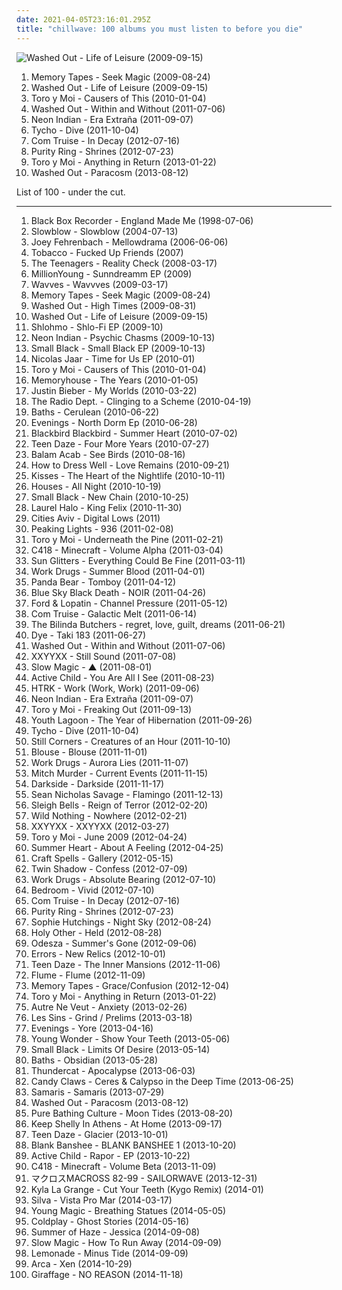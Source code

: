 ```yaml
---
date: 2021-04-05T23:16:01.295Z
title: "chillwave: 100 albums you must listen to before you die"
---
```

![Washed Out - Life of Leisure (2009-09-15)](http://coverartarchive.org/release/20fc2ec8-d864-3001-8cc2-e9ed4fac11fa/12748515762-500.jpg "Washed Out - Life of Leisure (2009-09-15)")
<ol class="albums">
<li data-cover="https://img.discogs.com/-jTtx8i_9nYOcmOknXjVaFcnjpo=/fit-in/560x600/filters:strip_icc():format(jpeg):mode_rgb():quality(90)/discogs-images/R-1906121-1251551154.jpeg.jpg" data-tags="chillwave, electronica" role="button">Memory Tapes - Seek Magic (2009-08-24)</li>
<li data-cover="http://coverartarchive.org/release/20fc2ec8-d864-3001-8cc2-e9ed4fac11fa/12748515762-500.jpg" data-tags="chillwave" role="button">Washed Out - Life of Leisure (2009-09-15)</li>
<li data-cover="http://coverartarchive.org/release/a475ed3c-a989-49de-92ec-4e7c1f2fed68/7868018573-500.jpg" data-tags="chillwave" role="button">Toro y Moi - Causers of This (2010-01-04)</li>
<li data-cover="http://coverartarchive.org/release/9e944b69-8e75-47f7-8d85-1a2584bf3f7c/25694000082-500.jpg" data-tags="chillwave" role="button">Washed Out - Within and Without (2011-07-06)</li>
<li data-cover="http://coverartarchive.org/release/80418cea-5f7e-48b9-a7de-d58175e51531/18047710272-500.jpg" data-tags="synthpop, electronic, chillwave" role="button">Neon Indian - Era Extraña (2011-09-07)</li>
<li data-cover="https://img.discogs.com/eqYvIP3HvdGEBWJpXbvG2t08zR4=/fit-in/600x600/filters:strip_icc():format(jpeg):mode_rgb():quality(90)/discogs-images/R-3130147-1317157566.jpeg.jpg" data-tags="electronic, downtempo" role="button">Tycho - Dive (2011-10-04)</li>
<li data-cover="http://coverartarchive.org/release/f7440029-f3e4-43c9-b673-2e5327eb9826/1553282324-500.jpg" data-tags="electronic, downtempo, new wave, chillwave, synth-pop" role="button">Com Truise - In Decay (2012-07-16)</li>
<li data-cover="http://coverartarchive.org/release/3148628c-f648-45c0-95ea-b03dc0716e99/1568868601-500.jpg" data-tags="synthpop" role="button">Purity Ring - Shrines (2012-07-23)</li>
<li data-cover="http://coverartarchive.org/release/3206bb7e-f4fc-486e-af0c-1ea106a47fc9/2934325843-500.jpg" data-tags="electronic, chillwave" role="button">Toro y Moi - Anything in Return (2013-01-22)</li>
<li data-cover="https://img.discogs.com/WAqPrBPYPCgvkJyhJCOO_47EPR4=/fit-in/500x500/filters:strip_icc():format(jpeg):mode_rgb():quality(90)/discogs-images/R-4806146-1376515091-8229.jpeg.jpg" data-tags="chillwave" role="button">Washed Out - Paracosm (2013-08-12)</li>
</ol>
List of 100 - under the cut.
<!-- more -->

_________________

<ol class="albums">
<li data-cover="https://img.discogs.com/gDRF0Ba6hVcyn2KxUHS_d2Pmp5M=/fit-in/300x295/filters:strip_icc():format(jpeg):mode_rgb():quality(90)/discogs-images/R-183643-1155911467.jpeg.jpg" data-tags="britpop, indie, indie pop" role="button">
Black Box Recorder - England Made Me (1998-07-06)
</li>
<li data-cover="https://img.discogs.com/BgT9I7SK742iKlFoXpvvVLqJTCA=/fit-in/600x590/filters:strip_icc():format(jpeg):mode_rgb():quality(90)/discogs-images/R-294541-1582727741-1185.jpeg.jpg" data-tags="post-rock, icelandic" role="button">
Slowblow - Slowblow (2004-07-13)
</li>
<li data-cover="http://coverartarchive.org/release/be17da0c-a4fe-4c52-9d61-b5af0b6f54a2/5227824032-500.jpg" data-tags="electronic" role="button">
Joey Fehrenbach - Mellowdrama (2006-06-06)
</li>
<li data-cover="http://coverartarchive.org/release/29c864e5-28ca-3c24-af4d-21d8066c799a/16250073075-500.jpg" data-tags="electronic, electronica, anticon" role="button">
Tobacco - Fucked Up Friends (2007)
</li>
<li data-cover="http://coverartarchive.org/release/1abb4df8-d3c8-3ddd-aad7-317298f83a78/15606853983-500.jpg" data-tags="electronica, indie, 00s, chillwave, witch house, xl recordings, broken-clash, merok records, av2008, in queue, my favourites of 2008" role="button">
The Teenagers - Reality Check (2008-03-17)
</li>
<li data-cover="http://coverartarchive.org/release/ff25aa1e-ad78-4153-b93b-b0d10b93b6ac/1250971538-500.jpg" data-tags="chillwave" role="button">
MillionYoung - Sunndreamm EP (2009)
</li>
<li data-cover="http://coverartarchive.org/release/7b486ece-791b-4c15-9ec4-e4153da769d6/4827627615-500.jpg" data-tags="lo-fi" role="button">
Wavves - Wavvves (2009-03-17)
</li>
<li data-cover="https://img.discogs.com/-jTtx8i_9nYOcmOknXjVaFcnjpo=/fit-in/560x600/filters:strip_icc():format(jpeg):mode_rgb():quality(90)/discogs-images/R-1906121-1251551154.jpeg.jpg" data-tags="chillwave, electronica" role="button">
Memory Tapes - Seek Magic (2009-08-24)
</li>
<li data-cover="http://coverartarchive.org/release/4660ee18-b7e2-43e8-9712-f8eb1e23656c/4157979888-500.jpg" data-tags="electronic, electropop, chill" role="button">
Washed Out - High Times (2009-08-31)
</li>
<li data-cover="http://coverartarchive.org/release/20fc2ec8-d864-3001-8cc2-e9ed4fac11fa/12748515762-500.jpg" data-tags="chillwave" role="button">
Washed Out - Life of Leisure (2009-09-15)
</li>
<li data-cover="http://coverartarchive.org/release/4ea83848-98c4-46e9-ada2-219c5044eaa0/24588619185-500.jpg" data-tags="instrumental, experimental, idm, glitch, broken beat, glitch-hop, chillwave, chilwave" role="button">
Shlohmo - Shlo-Fi EP (2009-10)
</li>
<li data-cover="http://coverartarchive.org/release/84878622-883d-4ca0-ab2f-3f8002d2f214/12086273623-500.jpg" data-tags="electronic" role="button">
Neon Indian - Psychic Chasms (2009-10-13)
</li>
<li data-cover="http://coverartarchive.org/release/c0872afa-87f9-4272-a5c2-2f839b6b0793/6289001231-500.jpg" data-tags="lo-fi" role="button">
Small Black - Small Black EP (2009-10-13)
</li>
<li data-cover="https://img.discogs.com/ZC5xycarwTNqaLzU01OPjVpwX7g=/fit-in/600x600/filters:strip_icc():format(jpeg):mode_rgb():quality(90)/discogs-images/R-15902545-1599892724-9591.jpeg.jpg" data-tags="electro-techno" role="button">
Nicolas Jaar - Time for Us EP (2010-01)
</li>
<li data-cover="http://coverartarchive.org/release/a475ed3c-a989-49de-92ec-4e7c1f2fed68/7868018573-500.jpg" data-tags="chillwave" role="button">
Toro y Moi - Causers of This (2010-01-04)
</li>
<li data-cover="http://coverartarchive.org/release/909547b7-b7a0-4904-b7ce-1a051a9a4f6f/1236363023-500.jpg" data-tags="dream pop" role="button">
Memoryhouse - The Years (2010-01-05)
</li>
<li data-cover="http://coverartarchive.org/release/6bfba6d5-71fc-454b-b3a0-63632a1459fa/20855090957-500.jpg" data-tags="totec radio, justin bieber, goregrind, justin bieber my worlds" role="button">
Justin Bieber - My Worlds (2010-03-22)
</li>
<li data-cover="http://coverartarchive.org/release/cc6f7a05-e1c4-4039-9eb3-8c8ccd37e6b1/13919864002-500.jpg" data-tags="indie pop, shoegaze" role="button">
The Radio Dept. - Clinging to a Scheme (2010-04-19)
</li>
<li data-cover="http://coverartarchive.org/release/5ddd6650-d435-447d-8679-98a63ddaf637/3944000674-500.jpg" data-tags="electronic, downtempo, idm" role="button">
Baths - Cerulean (2010-06-22)
</li>
<li data-cover="http://coverartarchive.org/release/20ceb8e9-7362-4c6b-a1cd-c6648eae629f/13018204281-500.jpg" data-tags="chillout, electronic, experimental, downtempo, shoegaze, surreal, chillwave, summer albums" role="button">
Evenings - North Dorm Ep (2010-06-28)
</li>
<li data-cover="http://coverartarchive.org/release/97c3ab39-fc2d-4596-a1d0-5690cc80c253/26018767908-500.jpg" data-tags="chillwave" role="button">
Blackbird Blackbird - Summer Heart (2010-07-02)
</li>
<li data-cover="http://coverartarchive.org/release/d977c2f2-dfe6-45a5-91bb-f180a9249587/27112054568-500.jpg" data-tags="chillwave" role="button">
Teen Daze - Four More Years (2010-07-27)
</li>
<li data-cover="https://img.discogs.com/GD9AL-kV5ex5f4e-0Hg9Bn8ObY0=/fit-in/600x606/filters:strip_icc():format(jpeg):mode_rgb():quality(90)/discogs-images/R-2395663-1583879733-7591.jpeg.jpg" data-tags="witch house" role="button">
Balam Acab - See Birds (2010-08-16)
</li>
<li data-cover="http://coverartarchive.org/release/672b0552-385f-400e-9934-eaed8fe770c8/6610332297-500.jpg" data-tags="ambient" role="button">
How to Dress Well - Love Remains (2010-09-21)
</li>
<li data-cover="http://coverartarchive.org/release/1f3a5400-0b39-42a7-9089-65ba220737ba/3010696860-500.jpg" data-tags="synthpop" role="button">
Kisses - The Heart of the Nightlife (2010-10-11)
</li>
<li data-cover="https://img.discogs.com/hZxHJ6552hDvtEy_554gCcCdwro=/fit-in/396x396/filters:strip_icc():format(jpeg):mode_rgb():quality(90)/discogs-images/R-2584835-1291729897.jpeg.jpg" data-tags="chillout, electronic, ambient, indie rock, indie electronic, lo-fi, dreamy, dream pop, relaxing, chillwave, ambiental, alternative pop/rock, alternative-indie rock" role="button">
Houses - All Night (2010-10-19)
</li>
<li data-cover="http://coverartarchive.org/release/cf751843-9bc7-3181-b9cf-b3fcbf75b058/18692762001-500.jpg" data-tags="indie, jagjaguwar" role="button">
Small Black - New Chain (2010-10-25)
</li>
<li data-cover="https://via.placeholder.com/450" data-tags="experimental, abstract, chillwave, synth-pop, witch house, glo-fi, witch chill, newbreed, chill witch, 2010 faves" role="button">
Laurel Halo - King Felix (2010-11-30)
</li>
<li data-cover="http://coverartarchive.org/release/dc46474b-67bb-4858-bdb0-7a30ac4d5e5c/4809278289-500.jpg" data-tags="hip-hop, rap, alternative hip-hop, chillwave, alternative rap, cloud rap" role="button">
Cities Aviv - Digital Lows (2011)
</li>
<li data-cover="http://coverartarchive.org/release/b1329a36-0ad1-4bb9-8024-b579c15c4d17/1266208666-500.jpg" data-tags="dub" role="button">
Peaking Lights - 936 (2011-02-08)
</li>
<li data-cover="http://coverartarchive.org/release/03b381ba-f859-3da0-873c-e359c56f25dd/12929911749-500.jpg" data-tags="indie pop, psychedelic" role="button">
Toro y Moi - Underneath the Pine (2011-02-21)
</li>
<li data-cover="http://coverartarchive.org/release/5e396e48-5bc1-4d28-ab34-ee77dc534fed/22120675980-500.jpg" data-tags="ambient" role="button">
C418 - Minecraft - Volume Alpha (2011-03-04)
</li>
<li data-cover="http://coverartarchive.org/release/af755ad9-bea4-4095-9f03-ca72149b09d9/3500715066-500.jpg" data-tags="future garage" role="button">
Sun Glitters - Everything Could Be Fine (2011-03-11)
</li>
<li data-cover="http://coverartarchive.org/release/30f5f4f6-8538-437a-9370-886a51f50bfc/1383687414-500.jpg" data-tags="electronic, indie, lo-fi, dreamy, dream pop, chillwave" role="button">
Work Drugs - Summer Blood (2011-04-01)
</li>
<li data-cover="http://coverartarchive.org/release/8d5b56e7-7412-4724-9407-039e64ecd014/13800964524-500.jpg" data-tags="indie, experimental, experimental rock, paw tracks" role="button">
Panda Bear - Tomboy (2011-04-12)
</li>
<li data-cover="http://coverartarchive.org/release/43ce1c37-af64-3074-a44f-1c16ee090043/3491473183-500.jpg" data-tags="downtempo, trip-hop" role="button">
Blue Sky Black Death - NOIR (2011-04-26)
</li>
<li data-cover="https://img.discogs.com/ut1GJKVFVD256JQ424WuONnxL7M=/fit-in/500x500/filters:strip_icc():format(jpeg):mode_rgb():quality(90)/discogs-images/R-2921998-1307434209.jpeg.jpg" data-tags="chillwave" role="button">
Ford & Lopatin - Channel Pressure (2011-05-12)
</li>
<li data-cover="http://coverartarchive.org/release/5c32edc4-e937-4552-9501-5354ea6d7148/5965141013-500.jpg" data-tags="electronic" role="button">
Com Truise - Galactic Melt (2011-06-14)
</li>
<li data-cover="https://img.discogs.com/KlPBEkSvY9Jyq4VOnrLro910MBk=/fit-in/600x600/filters:strip_icc():format(jpeg):mode_rgb():quality(90)/discogs-images/R-3023094-1312179004.jpeg.jpg" data-tags="electronic, indie, indie pop, usa, shoegaze, dreamy, dream pop, american, crossover, dreampop, duo, san francisco, american underground, chillwave, 10s, free music, hypnagogic pop, america, netaudio, fully streamable tracks, experimental indie, electronic shoegaze, dreamwave, glo-fi, webaudio, fully streamable album, usa underground, fully streamable track, shoegazetronica" role="button">
The Bilinda Butchers - regret, love, guilt, dreams (2011-06-21)
</li>
<li data-cover="http://coverartarchive.org/release/7a96e634-64ab-4113-90db-6a9b4f4d901f/27979093409-500.jpg" data-tags="electronica, trip hop" role="button">
Dye - Taki 183 (2011-06-27)
</li>
<li data-cover="http://coverartarchive.org/release/9e944b69-8e75-47f7-8d85-1a2584bf3f7c/25694000082-500.jpg" data-tags="chillwave" role="button">
Washed Out - Within and Without (2011-07-06)
</li>
<li data-cover="http://coverartarchive.org/release/14990136-0c6a-49a2-befb-09b3703aa01a/3393506050-500.jpg" data-tags="experimental" role="button">
XXYYXX - Still Sound (2011-07-08)
</li>
<li data-cover="https://img.discogs.com/LBHfqPcsHoFGPaAS5JH8hVHZaYw=/fit-in/600x599/filters:strip_icc():format(jpeg):mode_rgb():quality(90)/discogs-images/R-3581845-1336155290.jpeg.jpg" data-tags="ambient, downtempo" role="button">
Slow Magic - ▲ (2011-08-01)
</li>
<li data-cover="http://coverartarchive.org/release/560d4328-550c-40af-a2fc-f2a2b10328b4/2215573326-500.jpg" data-tags="ambient, dream pop" role="button">
Active Child - You Are All I See (2011-08-23)
</li>
<li data-cover="http://coverartarchive.org/release/178a02ba-fe9a-4be1-a747-303faac35388/8156839578-500.jpg" data-tags="electronic" role="button">
HTRK - Work (Work, Work) (2011-09-06)
</li>
<li data-cover="http://coverartarchive.org/release/80418cea-5f7e-48b9-a7de-d58175e51531/18047710272-500.jpg" data-tags="synthpop, electronic, chillwave" role="button">
Neon Indian - Era Extraña (2011-09-07)
</li>
<li data-cover="https://img.discogs.com/haxofUHTu74kykQDwZJ0uT310Gw=/fit-in/433x383/filters:strip_icc():format(jpeg):mode_rgb():quality(90)/discogs-images/R-3137175-1317490715.png.jpg" data-tags="chillwave" role="button">
Toro y Moi - Freaking Out (2011-09-13)
</li>
<li data-cover="https://img.discogs.com/-BR4yY32Gdk7o4SF5Ha0Wvj9gp0=/fit-in/600x600/filters:strip_icc():format(jpeg):mode_rgb():quality(90)/discogs-images/R-3020807-1318528929.jpeg.jpg" data-tags="dream pop" role="button">
Youth Lagoon - The Year of Hibernation (2011-09-26)
</li>
<li data-cover="https://img.discogs.com/eqYvIP3HvdGEBWJpXbvG2t08zR4=/fit-in/600x600/filters:strip_icc():format(jpeg):mode_rgb():quality(90)/discogs-images/R-3130147-1317157566.jpeg.jpg" data-tags="electronic, downtempo" role="button">
Tycho - Dive (2011-10-04)
</li>
<li data-cover="http://coverartarchive.org/release/99c0ab05-7bd4-43e4-8009-8d255d791a45/22479261395-500.jpg" data-tags="dream pop" role="button">
Still Corners - Creatures of an Hour (2011-10-10)
</li>
<li data-cover="http://coverartarchive.org/release/7c9c2ef1-0250-4d91-ac60-ab4c702180d2/6755910409-500.jpg" data-tags="dream pop" role="button">
Blouse - Blouse (2011-11-01)
</li>
<li data-cover="http://coverartarchive.org/release/a7618d1c-5970-4c42-aa99-ac27594d0c08/1383719654-500.jpg" data-tags="chillout, shoegaze, dream pop, chillwave" role="button">
Work Drugs - Aurora Lies (2011-11-07)
</li>
<li data-cover="http://coverartarchive.org/release/a2d52ccf-3e64-49f2-8b06-47003ab9c90d/9304121540-500.jpg" data-tags="80s, chillwave" role="button">
Mitch Murder - Current Events (2011-11-15)
</li>
<li data-cover="https://img.discogs.com/lBCWmWde6a9k4L8f85TJVg6A-8A=/fit-in/600x600/filters:strip_icc():format(jpeg):mode_rgb():quality(90)/discogs-images/R-3264309-1322964033.jpeg.jpg" data-tags="electronic, sacramento" role="button">
Darkside - Darkside (2011-11-17)
</li>
<li data-cover="https://img.discogs.com/PpnqdJLTsIH_Qm384AfKvR-Db68=/fit-in/300x291/filters:strip_icc():format(jpeg):mode_rgb():quality(90)/discogs-images/R-4240352-1370399174-5609.jpeg.jpg" data-tags="indie, soul, alternative, singer-songwriter, canada, solo, canadian, psychedelic, dreamy, montreal, singer songwriter, alternative pop, quebec, chillwave, 10s, free music, hypnagogic pop, solo artist, edmonton, one man band, netaudio, one-man-band, glo-fi, new weird, bandcamp, free album, solo project, webaudio, weird canada, new weird canada, indie soul, hypnagogic, one man project, arbutus records, canadian underground, one-man-project, arbutus, one  man band, glo-soul" role="button">
Sean Nicholas Savage - Flamingo (2011-12-13)
</li>
<li data-cover="http://coverartarchive.org/release/afc47229-be68-49be-9306-6563a2acbad8/3180799317-500.jpg" data-tags="noise pop, indie rock" role="button">
Sleigh Bells - Reign of Terror (2012-02-20)
</li>
<li data-cover="http://coverartarchive.org/release/d1f13b8f-10ac-4d10-a12a-b861307b3d78/2411269767-500.jpg" data-tags="indie, chillwave, captured tracks" role="button">
Wild Nothing - Nowhere (2012-02-21)
</li>
<li data-cover="http://coverartarchive.org/release/f71c093a-2791-455a-b30f-c9ce8b0701b6/9559450051-500.jpg" data-tags="downtempo, electronic, electronica" role="button">
XXYYXX - XXYYXX (2012-03-27)
</li>
<li data-cover="http://coverartarchive.org/release/e56f21c5-92d7-4715-a5cf-41b5390e6f53/17214993688-500.jpg" data-tags="electronic" role="button">
Toro y Moi - June 2009 (2012-04-24)
</li>
<li data-cover="http://coverartarchive.org/release/a2f5bb88-a677-4ae4-a52d-791a5aff00a0/3381472542-500.jpg" data-tags="electronic, indie, chillwave" role="button">
Summer Heart - About A Feeling (2012-04-25)
</li>
<li data-cover="http://coverartarchive.org/release/0631744c-1fce-411a-8b47-b985a0ea094c/6529879394-500.jpg" data-tags="dream pop" role="button">
Craft Spells - Gallery (2012-05-15)
</li>
<li data-cover="http://coverartarchive.org/release/5cc18898-c270-40c2-b319-9c5382261df0/1500340877-500.jpg" data-tags="new wave, 4ad" role="button">
Twin Shadow - Confess (2012-07-09)
</li>
<li data-cover="http://coverartarchive.org/release/7818e9b8-568f-41c8-8933-57b129416e3c/1384235698-500.jpg" data-tags="electronic, lo-fi, dream pop, chillwave" role="button">
Work Drugs - Absolute Bearing (2012-07-10)
</li>
<li data-cover="http://coverartarchive.org/release/50269a34-7f29-442a-a62e-666cf0a531ae/3097339213-500.jpg" data-tags="indie, dream pop, chillwave, bedroom pop" role="button">
Bedroom - Vivid (2012-07-10)
</li>
<li data-cover="http://coverartarchive.org/release/f7440029-f3e4-43c9-b673-2e5327eb9826/1553282324-500.jpg" data-tags="electronic, downtempo, new wave, chillwave, synth-pop" role="button">
Com Truise - In Decay (2012-07-16)
</li>
<li data-cover="http://coverartarchive.org/release/3148628c-f648-45c0-95ea-b03dc0716e99/1568868601-500.jpg" data-tags="synthpop" role="button">
Purity Ring - Shrines (2012-07-23)
</li>
<li data-cover="http://coverartarchive.org/release/99c79c92-cc87-474f-8e95-5ec03e3bbc87/20058977817-500.jpg" data-tags="piano" role="button">
Sophie Hutchings - Night Sky (2012-08-24)
</li>
<li data-cover="http://coverartarchive.org/release/12eb94ea-54f1-4046-92ea-a34bff97e318/14798475045-500.jpg" data-tags="witch house" role="button">
Holy Other - Held (2012-08-28)
</li>
<li data-cover="http://coverartarchive.org/release/8e099cef-e88d-4468-8d66-253d405d6edc/2340969553-500.jpg" data-tags="chillout" role="button">
Odesza - Summer's Gone (2012-09-06)
</li>
<li data-cover="http://coverartarchive.org/release/d9ec740f-66f8-4699-af30-8399f77f794f/3845172666-500.jpg" data-tags="indie, scottish, glasgow, chillwave, 10s, rock action" role="button">
Errors - New Relics (2012-10-01)
</li>
<li data-cover="http://coverartarchive.org/release/a03d6b49-77c1-4d92-a164-9153ade42d5d/2415026232-500.jpg" data-tags="electronica" role="button">
Teen Daze - The Inner Mansions (2012-11-06)
</li>
<li data-cover="http://coverartarchive.org/release/9a700029-ee4e-442b-89fc-7d408edf9983/13521412902-500.jpg" data-tags="electronic" role="button">
Flume - Flume (2012-11-09)
</li>
<li data-cover="http://coverartarchive.org/release/0ce5e8d5-5c37-4a42-b05e-3a41aeaed7ff/2673220004-500.jpg" data-tags="chillwave" role="button">
Memory Tapes - Grace/Confusion (2012-12-04)
</li>
<li data-cover="http://coverartarchive.org/release/3206bb7e-f4fc-486e-af0c-1ea106a47fc9/2934325843-500.jpg" data-tags="electronic, chillwave" role="button">
Toro y Moi - Anything in Return (2013-01-22)
</li>
<li data-cover="http://coverartarchive.org/release/ebc6e131-2301-480c-ad3f-4e0b790dcf05/5974509150-500.jpg" data-tags="software" role="button">
Autre Ne Veut - Anxiety (2013-02-26)
</li>
<li data-cover="http://coverartarchive.org/release/61b929d6-d00d-44b2-8939-8b654ee32820/7292319734-500.jpg" data-tags="chillwave, jiaolong" role="button">
Les Sins - Grind / Prelims (2013-03-18)
</li>
<li data-cover="http://coverartarchive.org/release/e25d9d7b-6660-486f-b30a-c7fe0e4d77cd/5742536528-500.jpg" data-tags="electronic, ambient, experimental, idm, chillwave" role="button">
Evenings - Yore (2013-04-16)
</li>
<li data-cover="http://coverartarchive.org/release/984c982f-69ed-4174-a028-56a30baedb89/11897047270-500.jpg" data-tags="electronica, electropop, dubstep, glitch, chillwave" role="button">
Young Wonder - Show Your Teeth (2013-05-06)
</li>
<li data-cover="http://coverartarchive.org/release/55b6c7e0-a2f3-45d9-b4a1-e86f7292d17b/14492410043-500.jpg" data-tags="electronic, indie, indie pop, lo-fi, chillwave, jagjaguwar" role="button">
Small Black - Limits Of Desire (2013-05-14)
</li>
<li data-cover="http://coverartarchive.org/release/f5aa8083-768e-495b-b7ce-0918cc9ff5d3/5445573385-500.jpg" data-tags="electronic, glitch" role="button">
Baths - Obsidian (2013-05-28)
</li>
<li data-cover="http://coverartarchive.org/release/b7e59944-880b-471a-af13-85ce7107cfbb/4398354897-500.jpg" data-tags="electronic, brainfeeder" role="button">
Thundercat - Apocalypse (2013-06-03)
</li>
<li data-cover="http://coverartarchive.org/release/32cdbb59-0f9b-4df5-8986-4ab0ccb294d6/4920961799-500.jpg" data-tags="dream pop, shoegaze" role="button">
Candy Claws - Ceres & Calypso in the Deep Time (2013-06-25)
</li>
<li data-cover="http://coverartarchive.org/release/1bc155a9-6ac6-462b-9c57-95f0ed54d407/7097385936-500.jpg" data-tags="electronic" role="button">
Samaris - Samaris (2013-07-29)
</li>
<li data-cover="https://img.discogs.com/WAqPrBPYPCgvkJyhJCOO_47EPR4=/fit-in/500x500/filters:strip_icc():format(jpeg):mode_rgb():quality(90)/discogs-images/R-4806146-1376515091-8229.jpeg.jpg" data-tags="chillwave" role="button">
Washed Out - Paracosm (2013-08-12)
</li>
<li data-cover="http://coverartarchive.org/release/e4fe6f5d-bde5-485c-bb4a-5addaa880a4e/4862260304-500.jpg" data-tags="dream pop" role="button">
Pure Bathing Culture - Moon Tides (2013-08-20)
</li>
<li data-cover="http://coverartarchive.org/release/cdbb13cc-dd9b-42a4-828d-50b2dc434ee4/5199358578-500.jpg" data-tags="synthpop" role="button">
Keep Shelly In Athens - At Home (2013-09-17)
</li>
<li data-cover="http://coverartarchive.org/release/692e27b8-1ca3-4c67-9408-de01e42bc905/5317359582-500.jpg" data-tags="electronica, chillwave, lefse records" role="button">
Teen Daze - Glacier (2013-10-01)
</li>
<li data-cover="http://coverartarchive.org/release/c2f105a0-e10f-44c9-a9a3-3fbed3e04799/19122966964-500.jpg" data-tags="vaporwave, electronic, seapunk, vaportrap" role="button">
Blank Banshee - BLANK BANSHEE 1 (2013-10-20)
</li>
<li data-cover="http://coverartarchive.org/release/58941d3c-04e1-4554-a5dd-522ec0dcc02d/5266587339-500.jpg" data-tags="electronic, indie rock, chillwave" role="button">
Active Child - Rapor - EP (2013-10-22)
</li>
<li data-cover="http://coverartarchive.org/release/5d179bca-6305-487d-8e33-5a895f79424c/12740426406-500.jpg" data-tags="ambient, electronic" role="button">
C418 - Minecraft - Volume Beta (2013-11-09)
</li>
<li data-cover="http://coverartarchive.org/release/e5262575-7281-451c-a734-7fc93f5daf91/7990515507-500.jpg" data-tags="vaporwave" role="button">
マクロスMACROSS 82-99 - SAILORWAVE (2013-12-31)
</li>
<li data-cover="http://coverartarchive.org/release/514f371d-3d5c-4850-bf5e-27841abd533b/6417152158-500.jpg" data-tags="downtempo, house, deep house, chillwave, tropical house, kygo, kyla la grange" role="button">
Kyla La Grange - Cut Your Teeth (Kygo Remix) (2014-01)
</li>
<li data-cover="http://coverartarchive.org/release/82309c98-bdda-428b-b309-94fa9b060a97/6655564810-500.jpg" data-tags="indie, alternative, mpb, synthpop" role="button">
Silva - Vista Pro Mar (2014-03-17)
</li>
<li data-cover="http://coverartarchive.org/release/75fceba8-bb13-4837-ab3e-e5ac2da19f27/6821094501-500.jpg" data-tags="chillwave" role="button">
Young Magic - Breathing Statues (2014-05-05)
</li>
<li data-cover="http://coverartarchive.org/release/49dab146-5393-4686-bb79-efbb1fa43648/22395430275-500.jpg" data-tags="pop, electronic, alternative, alternative rock, coldplay" role="button">
Coldplay - Ghost Stories (2014-05-16)
</li>
<li data-cover="http://coverartarchive.org/release/ee51594f-d326-4489-8d37-92ff18ec511b/8740029795-500.jpg" data-tags="chillwave, witch house, weedwave, nightdrag" role="button">
Summer of Haze - Jessica (2014-09-08)
</li>
<li data-cover="http://coverartarchive.org/release/a6fadf39-4dae-4ef5-a4fd-b9cf5272534e/8684765155-500.jpg" data-tags="chillout, electronic, electronica, indie, alternative, indie pop, dubstep, dance, new wave, dance-pop, psychedelic pop, indietronica, trip hop, noise pop, dream pop, synthpop, alternative pop, alternative dance, trap, chillwave, neo-psychedelia, bubblegum pop, post-dubstep, art pop, urban pop, intelligent dance, idm pop" role="button">
Slow Magic - How To Run Away (2014-09-09)
</li>
<li data-cover="http://coverartarchive.org/release/25354d1d-8ef4-478a-a639-08d66d257c1d/8622560639-500.jpg" data-tags="chillwave" role="button">
Lemonade - Minus Tide (2014-09-09)
</li>
<li data-cover="http://coverartarchive.org/release/54471c6f-f3be-4c52-9868-6a253afc0185/11060604035-500.jpg" data-tags="experimental, idm, glitch" role="button">
Arca - Xen (2014-10-29)
</li>
<li data-cover="http://coverartarchive.org/release/5a1a1bad-2b26-4a77-afda-db20997eb58a/13298046260-500.jpg" data-tags="electronica, glitch-hop, beats, chillwave, intellegent hip-hop" role="button">
Giraffage - NO REASON (2014-11-18)
</li>
</ol>